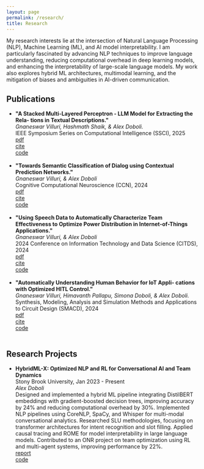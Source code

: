 ```yaml
---
layout: page
permalink: /research/
title: Research
---
```


My research interests lie at the intersection of Natural Language Processing (NLP), Machine Learning (ML), and AI model interpretability. I am particularly fascinated by advancing NLP techniques to improve language understanding, reducing computational overhead in deep learning models, and enhancing the interpretability of large-scale language models. My work also explores hybrid ML architectures, multimodal learning, and the mitigation of biases and ambiguities in AI-driven communication.

<h2>Publications</h2>
<ul>
	<li>
		<b>"A Stacked Multi-Layered Perceptron - LLM Model for Extracting the Rela- tions in Textual Descriptions."</b><br>
		<i>Gnaneswar Villuri, Hashmath Shaik, & Alex Doboli.</i><br>
		IEEE Symposium Series on Computational Intelligence (SSCI), 2025<br>
		<a href=""><div class="color-button">pdf</div></a><a href=""><div class="color-button">cite</div></a><a href=""><div class="color-button">code</div></a>
	</li><br>
	<li>
		<b>"Towards Semantic Classification of Dialog using Contextual Prediction Networks."</b><br>
		<i>Gnaneswar Villuri, & Alex Doboli</i><br>
		Cognitive Computational Neuroscience (CCN), 2024<br>
		<a href=""><div class="color-button">pdf</div></a><a href=""><div class="color-button">cite</div></a><a href=""><div class="color-button">code</div></a>
	</li><br>
	<li>
		<b>"Using Speech Data to Automatically Characterize Team Effectiveness to Optimize Power Distribution in Internet-of-Things Applications."</b><br>
		<i>Gnaneswar Villuri, & Alex Doboli</i><br>
		2024 Conference on Information Technology and Data Science (CITDS), 2024<br>
		<a href=""><div class="color-button">pdf</div></a><a href=""><div class="color-button">cite</div></a><a href=""><div class="color-button">code</div></a>
	</li><br>
	<li>
		<b>"Automatically Understanding Human Behavior for IoT Appli- cations with Optimized HITL Control."</b><br>
		<i>Gnaneswar Villuri, Himavanth Pallapu, Simona Doboli, & Alex Doboli.</i><br>
		Synthesis, Modeling, Analysis and Simulation Methods and Applications to Circuit Design (SMACD), 2024<br>
		<a href=""><div class="color-button">pdf</div></a><a href=""><div class="color-button">cite</div></a><a href=""><div class="color-button">code</div></a>
	</li><br>
</ul>

<h2>Research Projects</h2>
<ul>
	<li>
		<b>HybridML-X: Optimized NLP and RL for Conversational AI and Team Dynamics</b><br>
		Stony Brook University, Jan 2023 - Present<br>
		<i>Alex Doboli</i><br>
		Designed and implemented a hybrid ML pipeline integrating DistilBERT embeddings with gradient-boosted decision trees, improving accuracy by 24% and reducing computational overhead by 30%. Implemented NLP pipelines using CoreNLP, SpaCy, and Whisper for multi-modal conversational analytics. Researched SLU methodologies, focusing on transformer architectures for intent recognition and slot filling. Applied causal tracing and ROME for model interpretability in large language models. Contributed to an ONR project on team optimization using RL and multi-agent systems, improving performance by 22%.<br>
		<a href=""><div class="color-button">report</div></a><a href=""><div class="color-button">code</div></a>
	</li><br>
</ul>

<!-- <h2>Research Implementations</h2>
<ul>
	<li>
		<b>Title #1</b>: Brief description of this research implementation.<br>
		<a href=""><div class="color-button">paper</div></a><a href=""><div class="color-button">report</div></a><a href=""><div class="color-button">code</div></a>
	</li><br>
	<li>
		<b>Title #2</b>: Brief description of this research implementation.<br>
		<a href=""><div class="color-button">paper</div></a><a href=""><div class="color-button">report</div></a><a href=""><div class="color-button">code</div></a>
	</li><br>
</ul> -->